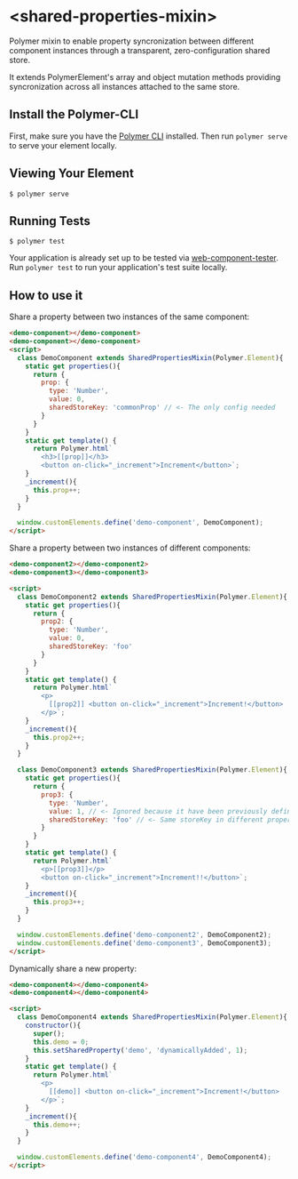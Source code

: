 # \<shared-properties-mixin\>

Polymer mixin to enable property syncronization between different component instances through a transparent, zero-configuration shared store.

It extends PolymerElement's array and object mutation methods providing syncronization across all instances attached to the same store.

## Install the Polymer-CLI

First, make sure you have the [Polymer CLI](https://www.npmjs.com/package/polymer-cli) installed. Then run `polymer serve` to serve your element locally.

## Viewing Your Element

```
$ polymer serve
```

## Running Tests

```
$ polymer test
```

Your application is already set up to be tested via [web-component-tester](https://github.com/Polymer/web-component-tester). Run `polymer test` to run your application's test suite locally.

## How to use it

Share a property between two instances of the same component:

<!---
```
<custom-element-demo>
  <template>
    <script src="../webcomponentsjs/webcomponents-lite.js"></script>
    <link rel="import" href="../polymer/polymer.html">
    <link rel="import" href="shared-properties-mixin.html">
    <style>
      demo-component{
        display: inline-block;
        padding: 10px;
        margin: 5px;
        border: 1px solid lightgrey;
      }
    </style>
    <next-code-block></next-code-block>
  </template>
</custom-element-demo>
```
-->
```html
<demo-component></demo-component>
<demo-component></demo-component>
<script>
  class DemoComponent extends SharedPropertiesMixin(Polymer.Element){
    static get properties(){
      return {
        prop: { 
          type: 'Number',
          value: 0,
          sharedStoreKey: 'commonProp' // <- The only config needed
        }
      }
    }
    static get template() {
      return Polymer.html`
        <h3>[[prop]]</h3>
        <button on-click="_increment">Increment</button>`;
    }
    _increment(){
      this.prop++;
    }
  }

  window.customElements.define('demo-component', DemoComponent);
</script>
```

Share a property between two instances of different components:

<!---
```
<custom-element-demo>
  <template>
    <script src="../webcomponentsjs/webcomponents-lite.js"></script>
    <link rel="import" href="../polymer/polymer.html">
    <link rel="import" href="shared-properties-mixin.html">
    <style>
      demo-component2, demo-component3{
        display: inline-block;
        padding: 10px;
        margin: 5px;
        border: 1px solid lightgrey;
      }
    </style>
    <next-code-block></next-code-block>
  </template>
</custom-element-demo>
```
-->
```html
<demo-component2></demo-component2>
<demo-component3></demo-component3>

<script>
  class DemoComponent2 extends SharedPropertiesMixin(Polymer.Element){
    static get properties(){
      return {
        prop2: { 
          type: 'Number',
          value: 0,
          sharedStoreKey: 'foo' 
        }
      }
    }
    static get template() {
      return Polymer.html`
        <p>         
          [[prop2]] <button on-click="_increment">Increment!</button>
        </p>`;
    }
    _increment(){
      this.prop2++;
    }
  }

  class DemoComponent3 extends SharedPropertiesMixin(Polymer.Element){
    static get properties(){
      return {
        prop3: { 
          type: 'Number',
          value: 1, // <- Ignored because it have been previously defined
          sharedStoreKey: 'foo' // <- Same storeKey in different property
        }
      }
    }
    static get template() {
      return Polymer.html`
        <p>[[prop3]]</p>
        <button on-click="_increment">Increment!!</button>`;
    }
    _increment(){
      this.prop3++;
    }
  }

  window.customElements.define('demo-component2', DemoComponent2);
  window.customElements.define('demo-component3', DemoComponent3);
</script>
```

Dynamically share a new property:

<!---
```
<custom-element-demo>
  <template>
    <script src="../webcomponentsjs/webcomponents-lite.js"></script>
    <link rel="import" href="../polymer/polymer.html">
    <link rel="import" href="shared-properties-mixin.html">
    <style>
      demo-component4{
        display: inline-block;
        padding: 10px;
        margin: 5px;
        border: 1px solid lightgrey;
      }
    </style>
    <next-code-block></next-code-block>
  </template>
</custom-element-demo>
```
-->
```html
<demo-component4></demo-component4>
<demo-component4></demo-component4>

<script>
  class DemoComponent4 extends SharedPropertiesMixin(Polymer.Element){
    constructor(){
      super();
      this.demo = 0;
      this.setSharedProperty('demo', 'dynamicallyAdded', 1);
    }
    static get template() {
      return Polymer.html`
        <p>         
          [[demo]] <button on-click="_increment">Increment!</button>
        </p>`;
    }
    _increment(){
      this.demo++;
    }
  }

  window.customElements.define('demo-component4', DemoComponent4);
</script>
```
